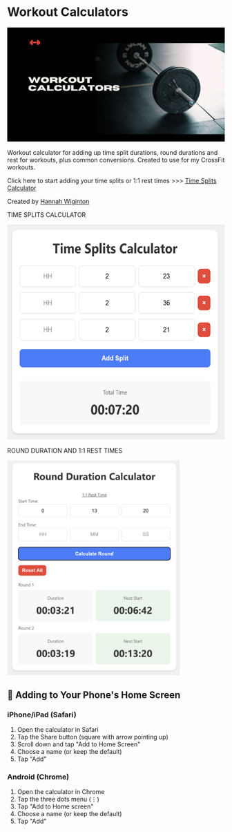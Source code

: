 # Workout Calculators

<img src="assets\workoutcalcmain.png" alt="workout calculator">

Workout calculator for adding up time split durations, round durations and rest for workouts, plus common conversions. 
Created to use for my CrossFit workouts.

Click here to start adding your time splits or 1:1 rest times >>> [Time Splits Calculator](https://hbw42.github.io/workout-calculator/)

Created by [Hannah Wiginton](https://hannahwiginton.com)

TIME SPLITS CALCULATOR

<img src="assets\time_splits_calc.png" width="550" height="498" alt="Time Splits Calculator Screenshot">

ROUND DURATION AND 1:1 REST TIMES

<img src="assets\round_duration.png" width="400" height="498" alt="Time Splits Calculator Screenshot">


## 📱 Adding to Your Phone's Home Screen

### iPhone/iPad (Safari)
1. Open the calculator in Safari
2. Tap the Share button (square with arrow pointing up)
3. Scroll down and tap "Add to Home Screen"
4. Choose a name (or keep the default)
5. Tap "Add"

### Android (Chrome)
1. Open the calculator in Chrome
2. Tap the three dots menu (⋮)
3. Tap "Add to Home screen"
4. Choose a name (or keep the default)
5. Tap "Add"
